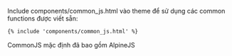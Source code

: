 Include components/common_js.html vào theme để sử dụng các common functions được viết sẵn:

```html
{% include 'components/common_js.html' %}
```

CommonJS mặc định đã bao gồm AlpineJS
